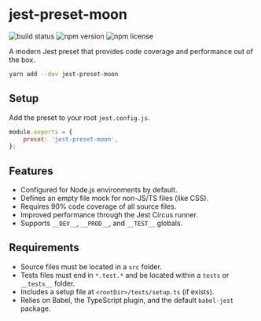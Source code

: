 # jest-preset-moon

![build status](https://img.shields.io/github/workflow/status/moonrepo/dev/Pipeline)
![npm version](https://img.shields.io/npm/v/jest-preset-moon)
![npm license](https://img.shields.io/npm/l/jest-preset-moon)

A modern Jest preset that provides code coverage and performance out of the box.

```bash
yarn add --dev jest-preset-moon
```

## Setup

Add the preset to your root `jest.config.js`.

```js
module.exports = {
	preset: 'jest-preset-moon',
};
```

## Features

- Configured for Node.js environments by default.
- Defines an empty file mock for non-JS/TS files (like CSS).
- Requires 90% code coverage of all source files.
- Improved performance through the Jest Circus runner.
- Supports `__DEV__`, `__PROD__`, and `__TEST__` globals.

## Requirements

- Source files must be located in a `src` folder.
- Tests files must end in `*.test.*` and be located within a `tests` or `__tests__` folder.
- Includes a setup file at `<rootDir>/tests/setup.ts` (if exists).
- Relies on Babel, the TypeScript plugin, and the default `babel-jest` package.
